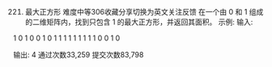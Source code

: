 221. 最大正方形
难度中等306收藏分享切换为英文关注反馈
在一个由 0 和 1 组成的二维矩阵内，找到只包含 1 的最大正方形，并返回其面积。
示例:
输入: 

1 0 1 0 0
1 0 1 1 1
1 1 1 1 1
1 0 0 1 0

输出: 4
通过次数33,259
提交次数83,798